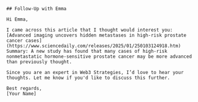 
    ## Follow-Up with Emma

    Hi Emma,

    I came across this article that I thought would interest you: [Advanced imaging uncovers hidden metastases in high-risk prostate cancer cases](https://www.sciencedaily.com/releases/2025/01/250103124918.htm)
    Summary: A new study has found that many cases of high-risk nonmetastatic hormone-sensitive prostate cancer may be more advanced than previously thought.

    Since you are an expert in Web3 Strategies, I’d love to hear your thoughts. Let me know if you'd like to discuss this further.

    Best regards,  
    [Your Name]
    